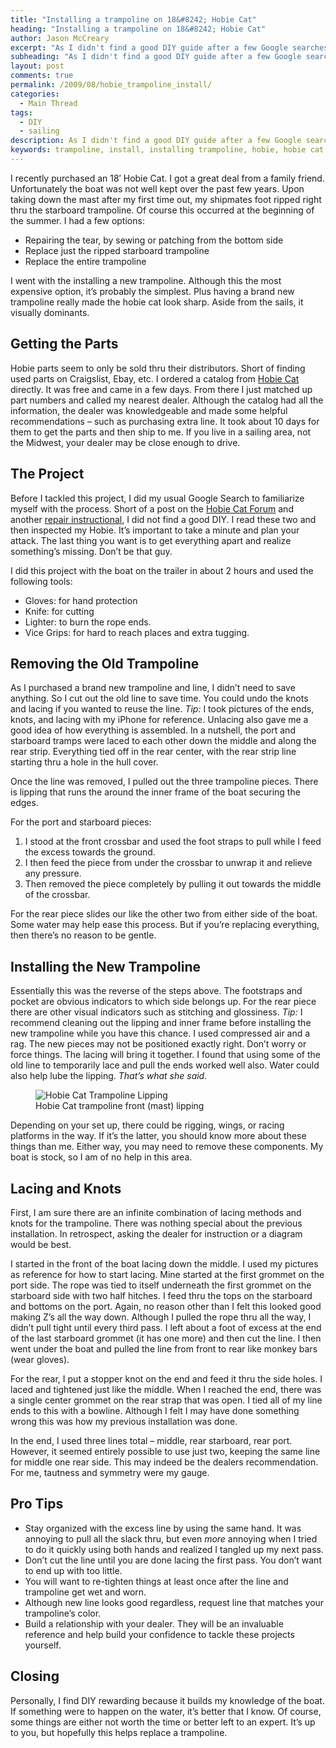 ```yaml
---
title: "Installing a trampoline on 18&#8242; Hobie Cat"
heading: "Installing a trampoline on 18&#8242; Hobie Cat"
author: Jason McCreary
excerpt: "As I didn't find a good DIY guide after a few Google searches, I wrote this post after installing a new trampoline on my 18' Hobie Cat."
subheading: "As I didn't find a good DIY guide after a few Google searches, I wrote this post after installing a new trampoline on my 18' Hobie Cat."
layout: post
comments: true
permalink: /2009/08/hobie_trampoline_install/
categories:
  - Main Thread
tags:
  - DIY
  - sailing
description: As I didn't find a good DIY guide after a few Google searches, I wrote this post after installing a new trampoline on my 18' Hobie Cat.
keywords: trampoline, install, installing trampoline, hobie, hobie cat
---
```

I recently purchased an 18′ Hobie Cat. I got a great deal from a family friend. Unfortunately the boat was not well kept over the past few years. Upon taking down the mast after my first time out, my shipmates foot ripped right thru the starboard trampoline. Of course this occurred at the beginning of the summer. I had a few options:

*   Repairing the tear, by sewing or patching from the bottom side
*   Replace just the ripped starboard trampoline
*   Replace the entire trampoline

I went with the installing a new trampoline. Although this the most expensive option, it&rsquo;s probably the simplest. Plus having a brand new trampoline really made the hobie cat look sharp. Aside from the sails, it visually dominants.

## Getting the Parts

Hobie parts seem to only be sold thru their distributors. Short of finding used parts on Craigslist, Ebay, etc. I ordered a catalog from [Hobie Cat][1] directly. It was free and came in a few days. From there I just matched up part numbers and called my nearest dealer. Although the catalog had all the information, the dealer was knowledgeable and made some helpful recommendations – such as purchasing extra line. It took about 10 days for them to get the parts and then ship to me. If you live in a sailing area, not the Midwest, your dealer may be close enough to drive.

## The Project

Before I tackled this project, I did my usual Google Search to familiarize myself with the process. Short of a post on the [Hobie Cat Forum][2] and another [repair instructional][3], I did not find a good DIY. I read these two and then inspected my Hobie. It&rsquo;s important to take a minute and plan your attack. The last thing you want is to get everything apart and realize something&rsquo;s missing. Don&rsquo;t be that guy.

I did this project with the boat on the trailer in about 2 hours and used the following tools:

*   Gloves: for hand protection
*   Knife: for cutting
*   Lighter: to burn the rope ends.
*   Vice Grips: for hard to reach places and extra tugging.

## Removing the Old Trampoline

As I purchased a brand new trampoline and line, I didn&rsquo;t need to save anything. So I cut out the old line to save time. You could undo the knots and lacing if you wanted to reuse the line. *Tip:* I took pictures of the ends, knots, and lacing with my iPhone for reference. Unlacing also gave me a good idea of how everything is assembled. In a nutshell, the port and starboard tramps were laced to each other down the middle and along the rear strip. Everything tied off in the rear center, with the rear strip line starting thru a hole in the hull cover.

Once the line was removed, I pulled out the three trampoline pieces. There is lipping that runs the around the inner frame of the boat securing the edges.

For the port and starboard pieces:

1.  I stood at the front crossbar and used the foot straps to pull while I feed the excess towards the ground.
2.  I then feed the piece from under the crossbar to unwrap it and relieve any pressure.
3.  Then removed the piece completely by pulling it out towards the middle of the crossbar.

For the rear piece slides our like the other two from either side of the boat. Some water may help ease this process. But if you&rsquo;re replacing everything, then there&rsquo;s no reason to be gentle.

## Installing the New Trampoline

Essentially this was the reverse of the steps above. The footstraps and pocket are obvious indicators to which side belongs up. For the rear piece there are other visual indicators such as stitching and glossiness. *Tip:* I recommend cleaning out the lipping and inner frame before installing the new trampoline while you have this chance. I used compressed air and a rag. The new pieces may not be positioned exactly right. Don&rsquo;t worry or force things. The lacing will bring it together. I found that using some of the old line to temporarily lace and pull the ends worked well also. Water could also help lube the lipping. *That&rsquo;s what she said.*

<figure>
  <img src="/images/hobie-cat-trampoline.jpg" alt="Hobie Cat Trampoline Lipping" title="Hobie Cat Trampoline Lipping" />
  <figcaption>Hobie Cat trampoline front (mast) lipping</figcaption>
</figure>

Depending on your set up, there could be rigging, wings, or racing platforms in the way. If it&rsquo;s the latter, you should know more about these things than me. Either way, you may need to remove these components. My boat is stock, so I am of no help in this area.

## Lacing and Knots

First, I am sure there are an infinite combination of lacing methods and knots for the trampoline. There was nothing special about the previous installation. In retrospect, asking the dealer for instruction or a diagram would be best.

I started in the front of the boat lacing down the middle. I used my pictures as reference for how to start lacing. Mine started at the first grommet on the port side. The rope was tied to itself underneath the first grommet on the starboard side with two half hitches. I feed thru the tops on the starboard and bottoms on the port. Again, no reason other than I felt this looked good making Z&rsquo;s all the way down. Although I pulled the rope thru all the way, I didn&rsquo;t pull tight until every third pass. I left about a foot of excess at the end of the last starboard grommet (it has one more) and then cut the line. I then went under the boat and pulled the line from front to rear like monkey bars (wear gloves).

For the rear, I put a stopper knot on the end and feed it thru the side holes. I laced and tightened just like the middle. When I reached the end, there was a single center grommet on the rear strap that was open. I tied all of my line ends to this with a bowline. Although I felt I may have done something wrong this was how my previous installation was done.

In the end, I used three lines total – middle, rear starboard, rear port. However, it seemed entirely possible to use just two, keeping the same line for middle one rear side. This may indeed be the dealers recommendation. For me, tautness and symmetry were my gauge.

## Pro Tips

*   Stay organized with the excess line by using the same hand. It was annoying to pull all the slack thru, but even *more* annoying when I tried to do it quickly using both hands and realized I tangled up my next pass.
*   Don&rsquo;t cut the line until you are done lacing the first pass. You don&rsquo;t want to end up with too little.
*   You will want to re-tighten things at least once after the line and trampoline get wet and worn.
*   Although new line looks good regardless, request line that matches your trampoline&rsquo;s color.
*   Build a relationship with your dealer. They will be an invaluable reference and help build your confidence to tackle these projects yourself.

## Closing

Personally, I find DIY rewarding because it builds my knowledge of the boat. If something were to happen on the water, it&rsquo;s better that I know. Of course, some things are either not worth the time or better left to an expert. It&rsquo;s up to you, but hopefully this helps replace a trampoline.

 [1]: http://www.hobiecat.com/ "Hobie Cat Website"
 [2]: http://www.hobiecat.com/community/viewtopic.php?f=13&t=7942
 [3]: http://www.instructables.com/id/Hobie-18-Trampoline/
